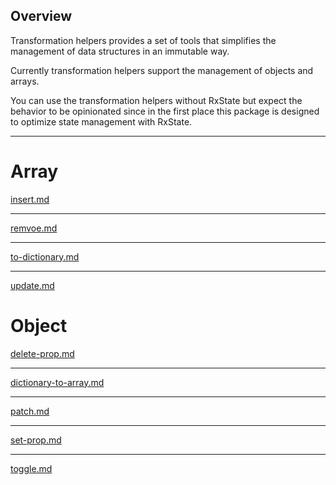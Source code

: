 ## Overview

Transformation helpers provides a set of tools that simplifies the management of data structures in an immutable way.

Currently transformation helpers support the management of objects and arrays.

You can use the transformation helpers without RxState but expect the behavior to be opinionated since in the first place this package is designed to optimize state management with RxState.

---

# Array

[insert.md](https://raw.githubusercontent.com/BioPhoton/rx-angular/master/libs/state/docs/api/transformation-helpers/array/insert.md ':include')

---

[remvoe.md](https://raw.githubusercontent.com/BioPhoton/rx-angular/master/libs/state/docs/api/transformation-helpers/array/remove.md ':include')

---

[to-dictionary.md](https://raw.githubusercontent.com/BioPhoton/rx-angular/master/libs/state/docs/api/transformation-helpers/array/to-dictionary.md ':include')

---

[update.md](https://raw.githubusercontent.com/BioPhoton/rx-angular/master/libs/state/docs/api/transformation-helpers/array/update.md ':include')

# Object

[delete-prop.md](https://raw.githubusercontent.com/BioPhoton/rx-angular/master/libs/state/docs/api/transformation-helpers/object/delete-prop.md ':include')

---

[dictionary-to-array.md](https://raw.githubusercontent.com/BioPhoton/rx-angular/master/libs/state/docs/api/transformation-helpers/object/dictionary-to-array.md ':include')

---

[patch.md](https://raw.githubusercontent.com/BioPhoton/rx-angular/master/libs/state/docs/api/transformation-helpers/object/patch.md ':include')

---

[set-prop.md](https://raw.githubusercontent.com/BioPhoton/rx-angular/master/libs/state/docs/api/transformation-helpers/object/set-prop.md ':include')

---

[toggle.md](https://raw.githubusercontent.com/BioPhoton/rx-angular/master/libs/state/docs/api/transformation-helpers/object/toggle.md ':include')
